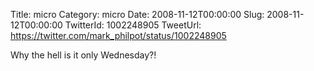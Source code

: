 Title: micro
Category: micro
Date: 2008-11-12T00:00:00
Slug: 2008-11-12T00:00:00
TwitterId: 1002248905
TweetUrl: https://twitter.com/mark_philpot/status/1002248905

Why the hell is it only Wednesday?!